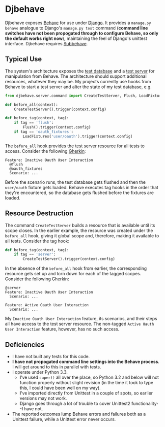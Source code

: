 # Djbehave

Djbehave exposes [Behave](http://pythonhosted.org/behave/) for use under [Django](https://www.djangoproject.com/).
It provides a `manage.py behave` analogue to Django's `manage.py test` command (**command line switches have not been propogated through to configure Behave, so only the default works right now**), maintaining the feel of Django's unittest interface.
Djbehave requires [Subbehave](https://github.com/popham/subbehave).

## Typical Use
The system's architecture exposes the [test database](https://docs.djangoproject.com/en/1.6/topics/testing/overview/#the-test-database) and a [test server](https://docs.djangoproject.com/en/1.6/topics/testing/tools/#liveservertestcase) for manipulation from Behave.
The architecture should support additional resources, whatever they may be.
My projects currently use hooks from Behave to start a test server and alter the state of my test database, e.g.

```python
from djbehave.server.command import CreateTestServer, Flush, LoadFixtures

def before_all(context):
    CreateTestServer().trigger(context.config)

def before_tag(context, tag):
    if tag == 'flush':
        Flush().trigger(context.config)
    if tag == 'oauth_fixtures':
        LoadFixtures('user/oauth').trigger(context.config)
```

The `before_all` hook provides the test server resource for all tests to access.
Consider the following [Gherkin](https://github.com/cucumber/cucumber/wiki/Gherkin):

```
Feature: Inactive Oauth User Interaction
  @flush
  @oauth_fixtures
  Scenario: ...
```

Before the scenario runs, the test database gets flushed and then the `user/oauth` fixture gets loaded.
Behave executes tag hooks in the order that they're encountered, so the database gets flushed before the fixtures are loaded.

## Resource Destruction
The command `CreateTestServer` builds a resource that is available until its scope closes.
In the earlier example, the resource was created under the `before_all` hook, giving it global scope and, therefore, making it available to all tests.
Consider the tag hook:

```python
def before_tag(context, tag):
    if tag == 'server':
        CreateTestServer().trigger(context.config)
```

In the absence of the `before_all` hook from earlier, the corresponding resource gets set up and torn down for each of the tagged scopes.
Consider the following Gherkin:

```
@server
Feature: Inactive Oauth User Interaction
  Scenario: ...

Feature: Active Oauth User Interaction
  Scenario: ...
```

My `Inactive Oauth User Interaction` feature, its scenarios, and their steps all have access to the test server resource.
The non-tagged `Active Oauth User Interaction` feature, however, has no such access.

## Deficiencies
  * I have not built any tests for this code.
  * **I have not propogated command line settings into the Behave process.**  I will get around to this in parallel with tests.
  * I operate under Python 3.3.
    - I've used `super()` all over the place, so Python 3.2 and below will not function properly without slight revision (in the time it took to type this, I could have been well on my way).
    - I've imported directly from Unittest in a couple of spots, so earlier versions may not work.
    - Django goes through a lot of trouble to cover Unittest2 functionality--I have not.
  * The reported outcomes lump Behave errors and failures both as a Unittest failure, while a Unittest error never occurs.
